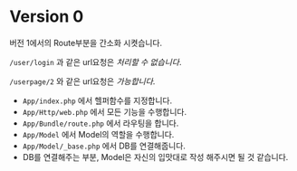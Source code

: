 # Version 0


버전 1에서의 Route부분을 간소화 시켯습니다. 

`/user/login` 과 같은 url요청은 *처리할 수 없습니다*. 

`/userpage/2` 와 같은 url요청은 *가능합니다*.

- `App/index.php` 에서 헬퍼함수를 지정합니다.
- `App/Http/web.php` 에서 모든 기능을 수행합니다.
- `App/Bundle/route.php` 에서 라우팅을 합니다.
- `App/Model` 에서 Model의 역할을 수행합니다.
- `App/Model/_base.php` 에서 DB를 연결해줍니다.
- DB를 연결해주는 부분, Model은 자신의 입맛대로 작성 해주시면 될 것 같습니다.